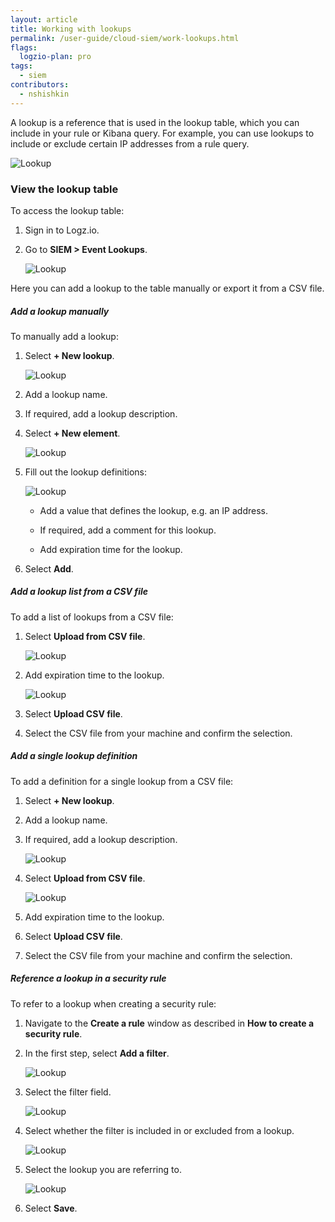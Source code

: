 ```yaml
---
layout: article
title: Working with lookups
permalink: /user-guide/cloud-siem/work-lookups.html
flags:
  logzio-plan: pro
tags:
  - siem
contributors:
  - nshishkin
---
```


A lookup is a reference that is used in the lookup table, which you can include in your rule or Kibana query. For example, you can use lookups to include or exclude certain IP addresses from a rule query.

   ![Lookup](https://dytvr9ot2sszz.cloudfront.net/logz-docs/siem-quick-start/lookup-2.png)


### View the lookup table

To access the lookup table:

1. Sign in to Logz.io.

2. Go to **SIEM > Event Lookups**.

   ![Lookup](https://dytvr9ot2sszz.cloudfront.net/logz-docs/siem-quick-start/lookup-1.png)


Here you can add a lookup to the table manually or export it from a CSV file.



##### Add a lookup manually

To manually add a lookup:

1. Select **+ New lookup**.

   ![Lookup](https://dytvr9ot2sszz.cloudfront.net/logz-docs/siem-quick-start/lookup-3.png)

2. Add a lookup name.

3. If required, add a lookup description.

4. Select **+ New element**.

   ![Lookup](https://dytvr9ot2sszz.cloudfront.net/logz-docs/siem-quick-start/lookup-4.png)
   
5. Fill out the lookup definitions:

   ![Lookup](https://dytvr9ot2sszz.cloudfront.net/logz-docs/siem-quick-start/lookup-5.png)


   * Add a value that defines the lookup, e.g. an IP address.

   * If required, add a comment for this lookup.

   * Add expiration time for the lookup.

8. Select **Add**.




##### Add a lookup list from a CSV file

To add a list of lookups from a CSV file:



1. Select **Upload from CSV file**.

   ![Lookup](https://dytvr9ot2sszz.cloudfront.net/logz-docs/siem-quick-start/lookup-6.png)


2. Add expiration time to the lookup.

   ![Lookup](https://dytvr9ot2sszz.cloudfront.net/logz-docs/siem-quick-start/lookup-7.png)


3. Select **Upload CSV file**.


4. Select the CSV file from your machine and confirm the selection.




##### Add a single lookup definition

To add a definition for a single lookup from a CSV file:


1. Select **+ New lookup**.

2. Add a lookup name.

3. If required, add a lookup description.

   ![Lookup](https://dytvr9ot2sszz.cloudfront.net/logz-docs/siem-quick-start/lookup-8.png)


4. Select **Upload from CSV file**.

   ![Lookup](https://dytvr9ot2sszz.cloudfront.net/logz-docs/siem-quick-start/lookup-9.png)


5. Add expiration time to the lookup.

6. Select **Upload CSV file**.

7. Select the CSV file from your machine and confirm the selection.


##### Reference a lookup in a security rule

To refer to a lookup when creating a security rule:

1. Navigate to the **Create a rule** window as described in **How to create a security rule**.

2. In the first step, select **Add a filter**.

   ![Lookup](https://dytvr9ot2sszz.cloudfront.net/logz-docs/siem-quick-start/lookup-10.png)

3. Select the filter field.

   ![Lookup](https://dytvr9ot2sszz.cloudfront.net/logz-docs/siem-quick-start/lookup-11.png)

4. Select whether the filter is included in or excluded from a lookup.

   ![Lookup](https://dytvr9ot2sszz.cloudfront.net/logz-docs/siem-quick-start/lookup-12.png)

5. Select the lookup you are referring to.

   ![Lookup](https://dytvr9ot2sszz.cloudfront.net/logz-docs/siem-quick-start/lookup-13.png)


6. Select **Save**.
